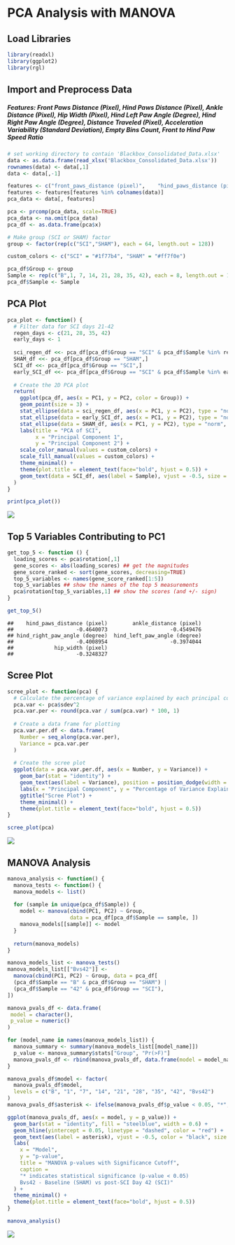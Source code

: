 PCA Analysis with MANOVA
================

## Load Libraries

``` r
library(readxl)
library(ggplot2)
library(rgl)
```

## Import and Preprocess Data

##### Features: Front Paws Distance (Pixel), Hind Paws Distance (Pixel), Ankle Distance (Pixel), Hip Width (Pixel), Hind Left Paw Angle (Degree), Hind Right Paw Angle (Degree), Distance Traveled (Pixel), Acceleration Variability (Standard Deviation), Empty Bins Count, Front to Hind Paw Speed Ratio

``` r
# set working directory to contain 'Blackbox_Consolidated_Data.xlsx'
data <- as.data.frame(read_xlsx('Blackbox_Consolidated_Data.xlsx'))
rownames(data) <- data[,1]
data <- data[,-1]

features <- c("front_paws_distance (pixel)",    "hind_paws_distance (pixel)",   "ankle_distance (pixel)",   "hip_width (pixel)",    "hind_left_paw_angle (degree)", "hind_right_paw_angle (degree)",    "distance_traveled (pixel)",    "acceleration_variability (standard deviation)",    "empty_bins_counts", "fthp_spd_avgs")
features <- features[features %in% colnames(data)]
pca_data <- data[, features]

pca <- prcomp(pca_data, scale=TRUE)
pca_data <- na.omit(pca_data)
pca_df <- as.data.frame(pca$x)

# Make group (SCI or SHAM) factor
group <- factor(rep(c("SCI","SHAM"), each = 64, length.out = 128))

custom_colors <- c("SCI" = "#1f77b4", "SHAM" = "#ff7f0e")

pca_df$Group <- group
Sample <- rep(c("B",1, 7, 14, 21, 28, 35, 42), each = 8, length.out = 128)
pca_df$Sample <- Sample
```

## PCA Plot

``` r
pca_plot <- function() {
  # Filter data for SCI days 21-42
  regen_days <- c(21, 28, 35, 42)
  early_days <- 1
  
  sci_regen_df <<- pca_df[pca_df$Group == "SCI" & pca_df$Sample %in% regen_days,]
  SHAM_df <<- pca_df[pca_df$Group == "SHAM",]
  SCI_df <<- pca_df[pca_df$Group == "SCI",]
  early_SCI_df <<- pca_df[pca_df$Group == "SCI" & pca_df$Sample %in% early_days,]
  
  # Create the 2D PCA plot
  return(
    ggplot(pca_df, aes(x = PC1, y = PC2, color = Group)) +
    geom_point(size = 3) +
    stat_ellipse(data = sci_regen_df, aes(x = PC1, y = PC2), type = "norm", level = 0.95, color = "blue") +
    stat_ellipse(data = early_SCI_df, aes(x = PC1, y = PC2), type = "norm", level = 0.95, color = "green") +
    stat_ellipse(data = SHAM_df, aes(x = PC1, y = PC2), type = "norm", level = 0.95, color = "orange") +
    labs(title = "PCA of SCI",
         x = "Principal Component 1",
         y = "Principal Component 2") +
    scale_color_manual(values = custom_colors) +
    scale_fill_manual(values = custom_colors) +
    theme_minimal() +
    theme(plot.title = element_text(face="bold", hjust = 0.5)) +
    geom_text(data = SCI_df, aes(label = Sample), vjust = -0.5, size = 3)
  )
}

print(pca_plot())
```

![](Blackbox_PCA_files/figure-gfm/pca_plot-1.png)<!-- -->

## Top 5 Variables Contributing to PC1

``` r
get_top_5 <- function () {
  loading_scores <- pca$rotation[,1]
  gene_scores <- abs(loading_scores) ## get the magnitudes
  gene_score_ranked <- sort(gene_scores, decreasing=TRUE)
  top_5_variables <- names(gene_score_ranked[1:5])
  top_5_variables ## show the names of the top 5 measurements
  pca$rotation[top_5_variables,1] ## show the scores (and +/- sign)
}

get_top_5()
```

    ##    hind_paws_distance (pixel)        ankle_distance (pixel) 
    ##                    -0.4640073                    -0.4549476 
    ## hind_right_paw_angle (degree)  hind_left_paw_angle (degree) 
    ##                    -0.4008954                    -0.3974044 
    ##             hip_width (pixel) 
    ##                    -0.3248327

## Scree Plot

``` r
scree_plot <- function(pca) {
  # Calculate the percentage of variance explained by each principal component
  pca.var <- pca$sdev^2
  pca.var.per <- round(pca.var / sum(pca.var) * 100, 1)
  
  # Create a data frame for plotting
  pca.var.per.df <- data.frame(
    Number = seq_along(pca.var.per),
    Variance = pca.var.per
  )
  
  # Create the scree plot
  ggplot(data = pca.var.per.df, aes(x = Number, y = Variance)) +
    geom_bar(stat = "identity") +
    geom_text(aes(label = Variance), position = position_dodge(width = 0.9), vjust = -0.25) +
    labs(x = "Principal Component", y = "Percentage of Variance Explained") +
    ggtitle("Scree Plot") +
    theme_minimal() +
    theme(plot.title = element_text(face="bold", hjust = 0.5))
}

scree_plot(pca)
```

![](Blackbox_PCA_files/figure-gfm/scree_plot-1.png)<!-- -->

## MANOVA Analysis

``` r
manova_analysis <- function() {
  manova_tests <- function() {
  manova_models <- list()
  
  for (sample in unique(pca_df$Sample)) {
    model <- manova(cbind(PC1, PC2) ~ Group,
                    data = pca_df[pca_df$Sample == sample, ])
    manova_models[[sample]] <- model
  }
  
  return(manova_models)
}

manova_models_list <- manova_tests()
manova_models_list[["Bvs42"]] <-
  manova(cbind(PC1, PC2) ~ Group, data = pca_df[
  (pca_df$Sample == "B" & pca_df$Group == "SHAM") |
  (pca_df$Sample == "42" & pca_df$Group == "SCI"),
])

manova_pvals_df <- data.frame(
 model = character(),
 p_value = numeric()
)

for (model_name in names(manova_models_list)) {
  manova_summary <- summary(manova_models_list[[model_name]])
  p_value <- manova_summary$stats["Group", "Pr(>F)"]
  manova_pvals_df <- rbind(manova_pvals_df, data.frame(model = model_name, p_value = p_value))
}

manova_pvals_df$model <- factor(
  manova_pvals_df$model,
  levels = c("B", "1", "7", "14", "21", "28", "35", "42", "Bvs42")
)
manova_pvals_df$asterisk <- ifelse(manova_pvals_df$p_value < 0.05, "*", "")

ggplot(manova_pvals_df, aes(x = model, y = p_value)) +
  geom_bar(stat = "identity", fill = "steelblue", width = 0.6) +
  geom_hline(yintercept = 0.05, linetype = "dashed", color = "red") +
  geom_text(aes(label = asterisk), vjust = -0.5, color = "black", size = 5) +
  labs(
    x = "Model",
    y = "p-value",
    title = "MANOVA p-values with Significance Cutoff",
    caption =
    "* indicates statistical significance (p-value < 0.05)
    Bvs42 - Baseline (SHAM) vs post-SCI Day 42 (SCI)"
  ) +
  theme_minimal() +
  theme(plot.title = element_text(face="bold", hjust = 0.5))
}

manova_analysis()
```

![](Blackbox_PCA_files/figure-gfm/manova-1.png)<!-- -->
